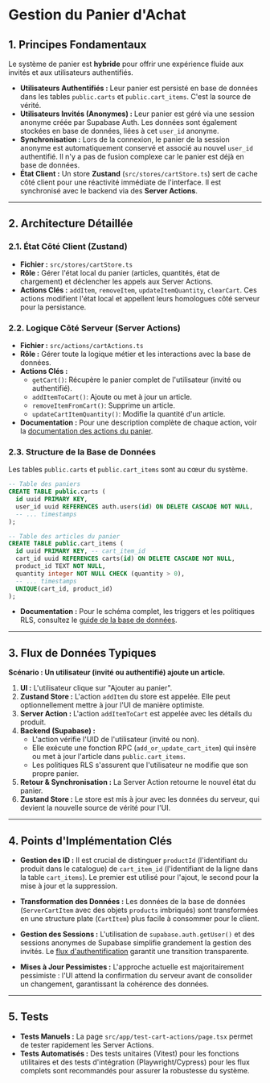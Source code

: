 # Gestion du Panier d'Achat

## 1. Principes Fondamentaux

Le système de panier est **hybride** pour offrir une expérience fluide aux invités et aux utilisateurs authentifiés.

- **Utilisateurs Authentifiés :** Leur panier est persisté en base de données dans les tables `public.carts` et `public.cart_items`. C'est la source de vérité.
- **Utilisateurs Invités (Anonymes) :** Leur panier est géré via une session anonyme créée par Supabase Auth. Les données sont également stockées en base de données, liées à cet `user_id` anonyme.
- **Synchronisation :** Lors de la connexion, le panier de la session anonyme est automatiquement conservé et associé au nouvel `user_id` authentifié. Il n'y a pas de fusion complexe car le panier est déjà en base de données.
- **État Client :** Un store **Zustand** (`src/stores/cartStore.ts`) sert de cache côté client pour une réactivité immédiate de l'interface. Il est synchronisé avec le backend via des **Server Actions**.

---

## 2. Architecture Détaillée

### 2.1. État Côté Client (Zustand)

- **Fichier :** `src/stores/cartStore.ts`
- **Rôle :** Gérer l'état local du panier (articles, quantités, état de chargement) et déclencher les appels aux Server Actions.
- **Actions Clés :** `addItem`, `removeItem`, `updateItemQuantity`, `clearCart`. Ces actions modifient l'état local et appellent leurs homologues côté serveur pour la persistance.

### 2.2. Logique Côté Serveur (Server Actions)

- **Fichier :** `src/actions/cartActions.ts`
- **Rôle :** Gérer toute la logique métier et les interactions avec la base de données.
- **Actions Clés :**
  - `getCart()`: Récupère le panier complet de l'utilisateur (invité ou authentifié).
  - `addItemToCart()`: Ajoute ou met à jour un article.
  - `removeItemFromCart()`: Supprime un article.
  - `updateCartItemQuantity()`: Modifie la quantité d'un article.
- **Documentation :** Pour une description complète de chaque action, voir la [documentation des actions du panier](./ACTIONS.md#3-actions-du-panier-srcactionscartactionsts).

### 2.3. Structure de la Base de Données

Les tables `public.carts` et `public.cart_items` sont au cœur du système.

```sql
-- Table des paniers
CREATE TABLE public.carts (
  id uuid PRIMARY KEY,
  user_id uuid REFERENCES auth.users(id) ON DELETE CASCADE NOT NULL,
  -- ... timestamps
);

-- Table des articles du panier
CREATE TABLE public.cart_items (
  id uuid PRIMARY KEY, -- cart_item_id
  cart_id uuid REFERENCES carts(id) ON DELETE CASCADE NOT NULL,
  product_id TEXT NOT NULL,
  quantity integer NOT NULL CHECK (quantity > 0),
  -- ... timestamps
  UNIQUE(cart_id, product_id)
);
```

- **Documentation :** Pour le schéma complet, les triggers et les politiques RLS, consultez le [guide de la base de données](./DATABASE.md#table-publiccarts).

---

## 3. Flux de Données Typiques

**Scénario : Un utilisateur (invité ou authentifié) ajoute un article.**

1.  **UI :** L'utilisateur clique sur "Ajouter au panier".
2.  **Zustand Store :** L'action `addItem` du store est appelée. Elle peut optionnellement mettre à jour l'UI de manière optimiste.
3.  **Server Action :** L'action `addItemToCart` est appelée avec les détails du produit.
4.  **Backend (Supabase) :**
    - L'action vérifie l'UID de l'utilisateur (invité ou non).
    - Elle exécute une fonction RPC (`add_or_update_cart_item`) qui insère ou met à jour l'article dans `public.cart_items`.
    - Les politiques RLS s'assurent que l'utilisateur ne modifie que son propre panier.
5.  **Retour & Synchronisation :** La Server Action retourne le nouvel état du panier.
6.  **Zustand Store :** Le store est mis à jour avec les données du serveur, qui devient la nouvelle source de vérité pour l'UI.

---

## 4. Points d'Implémentation Clés

- **Gestion des ID :** Il est crucial de distinguer `productId` (l'identifiant du produit dans le catalogue) de `cart_item_id` (l'identifiant de la ligne dans la table `cart_items`). Le premier est utilisé pour l'ajout, le second pour la mise à jour et la suppression.

- **Transformation des Données :** Les données de la base de données (`ServerCartItem` avec des objets `products` imbriqués) sont transformées en une structure plate (`CartItem`) plus facile à consommer pour le client.

- **Gestion des Sessions :** L'utilisation de `supabase.auth.getUser()` et des sessions anonymes de Supabase simplifie grandement la gestion des invités. Le [flux d'authentification](./AUTHFLOW.md) garantit une transition transparente.

- **Mises à Jour Pessimistes :** L'approche actuelle est majoritairement pessimiste : l'UI attend la confirmation du serveur avant de consolider un changement, garantissant la cohérence des données.

---

## 5. Tests

- **Tests Manuels :** La page `src/app/test-cart-actions/page.tsx` permet de tester rapidement les Server Actions.
- **Tests Automatisés :** Des tests unitaires (Vitest) pour les fonctions utilitaires et des tests d'intégration (Playwright/Cypress) pour les flux complets sont recommandés pour assurer la robustesse du système.
